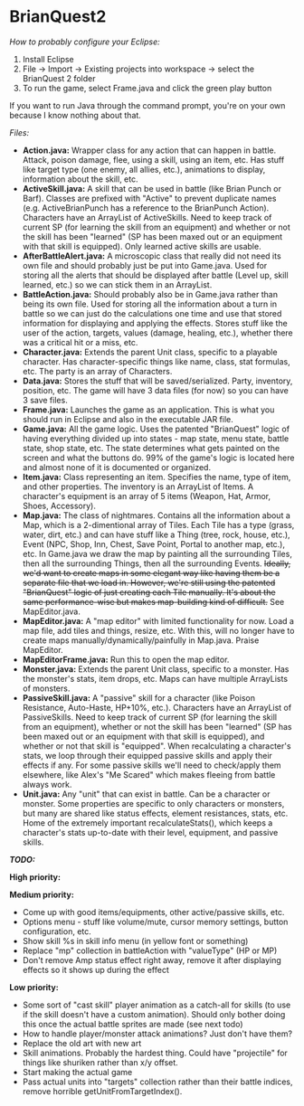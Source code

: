 # BrianQuest2

<em>How to probably configure your Eclipse:</em>
<ol>
<li>Install Eclipse
<li>File -> Import -> Existing projects into workspace -> select the BrianQuest 2 folder
<li>To run the game, select Frame.java and click the green play button
</ol>

If you want to run Java through the command prompt, you're on your own because I know nothing about that.

<em>Files:</em>
<ul>
<li><b>Action.java:</b> Wrapper class for any action that can happen in battle. Attack, poison damage, flee, using a skill, using an item, etc. Has stuff like target type (one enemy, all allies, etc.), animations to display, information about the skill, etc.
<li><b>ActiveSkill.java:</b> A skill that can be used in battle (like Brian Punch or Barf). Classes are prefixed with "Active" to prevent duplicate names (e.g. ActiveBrianPunch has a reference to the BrianPunch Action). Characters have an ArrayList of ActiveSkills. Need to keep track of current SP (for learning the skill from an equipment) and whether or not the skill has been "learned" (SP has been maxed out or an equipment with that skill is equipped). Only learned active skills are usable.
<li><b>AfterBattleAlert.java:</b> A microscopic class that really did not need its own file and should probably just be put into Game.java. Used for storing all the alerts that should be displayed after battle (Level up, skill learned, etc.) so we can stick them in an ArrayList.
<li><b>BattleAction.java:</b> Should probably also be in Game.java rather than being its own file. Used for storing all the information about a turn in battle so we can just do the calculations one time and use that stored information for displaying and applying the effects. Stores stuff like the user of the action, targets, values (damage, healing, etc.), whether there was a critical hit or a miss, etc.
<li><b>Character.java:</b> Extends the parent Unit class, specific to a playable character. Has character-specific things like name, class, stat formulas, etc. The party is an array of Characters.
<li><b>Data.java:</b> Stores the stuff that will be saved/serialized. Party, inventory, position, etc. The game will have 3 data files (for now) so you can have 3 save files.
<li><b>Frame.java:</b> Launches the game as an application. This is what you should run in Eclipse and also in the executable JAR file.
<li><b>Game.java:</b> All the game logic. Uses the patented "BrianQuest" logic of having everything divided up into states - map state, menu state, battle state, shop state, etc. The state determines what gets painted on the screen and what the buttons do. 99% of the game's logic is located here and almost none of it is documented or organized.
<li><b>Item.java:</b> Class representing an item. Specifies the name, type of item, and other properties. The inventory is an ArrayList of Items. A character's equipment is an array of 5 items (Weapon, Hat, Armor, Shoes, Accessory).
<li><b>Map.java:</b> The class of nightmares. Contains all the information about a Map, which is a 2-dimentional array of Tiles. Each Tile has a type (grass, water, dirt, etc.) and can have stuff like a Thing (tree, rock, house, etc.), Event (NPC, Shop, Inn, Chest, Save Point, Portal to another map, etc.), etc. In Game.java we draw the map by painting all the surrounding Tiles, then all the surrounding Things, then all the surrounding Events. <strike>Ideally, we'd want to create maps in some elegant way like having them be a separate file that we load in. However, we're still using the patented "BrianQuest" logic of just creating each Tile manually. It's about the same performance-wise but makes map-building kind of difficult.</strike> See MapEditor.java.
<li><b>MapEditor.java:</b> A "map editor" with limited functionality for now. Load a map file, add tiles and things, resize, etc. With this, will no longer have to create maps manually/dynamically/painfully in Map.java. Praise MapEditor.
<li><b>MapEditorFrame.java:</b> Run this to open the map editor.
<li><b>Monster.java:</b> Extends the parent Unit class, specific to a monster. Has the monster's stats, item drops, etc. Maps can have multiple ArrayLists of monsters.
<li><b>PassiveSkill.java:</b> A "passive" skill for a character (like Poison Resistance, Auto-Haste, HP+10%, etc.). Characters have an ArrayList of PassiveSkills. Need to keep track of current SP (for learning the skill from an equipment), whether or not the skill has been "learned" (SP has been maxed out or an equipment with that skill is equipped), and whether or not that skill is "equipped". When recalculating a character's stats, we loop through their equipped passive skills and apply their effects if any. For some passive skills we'll need to check/apply them elsewhere, like Alex's "Me Scared" which makes fleeing from battle always work.
<li><b>Unit.java:</b> Any "unit" that can exist in battle. Can be a character or monster. Some properties are specific to only characters or monsters, but many are shared like status effects, element resistances, stats, etc. Home of the extremely important recalculateStats(), which keeps a character's stats up-to-date with their level, equipment, and passive skills.
</ul>

<em><b>TODO:</b></em>

<b>High priority:</b>
<ul>
</ul>

<b>Medium priority:</b>
<ul>
<li>Come up with good items/equipments, other active/passive skills, etc.
<li>Options menu - stuff like volume/mute, cursor memory settings, button configuration, etc.
<li>Show skill %s in skill info menu (in yellow font or something)
<li>Replace "mp" collection in battleAction with "valueType" (HP or MP)
<li>Don't remove Amp status effect right away, remove it after displaying effects so it shows up during the effect
</ul>

<b>Low priority:</b>
<ul>
<li>Some sort of "cast skill" player animation as a catch-all for skills (to use if the skill doesn't have a custom animation). Should only bother doing this once the actual battle sprites are made (see next todo)
<li>How to handle player/monster attack animations? Just don't have them?
<li>Replace the old art with new art
<li>Skill animations. Probably the hardest thing. Could have "projectile" for things like shuriken rather than x/y offset.
<li>Start making the actual game
<li>Pass actual units into "targets" collection rather than their battle indices, remove horrible getUnitFromTargetIndex().
</ul>
